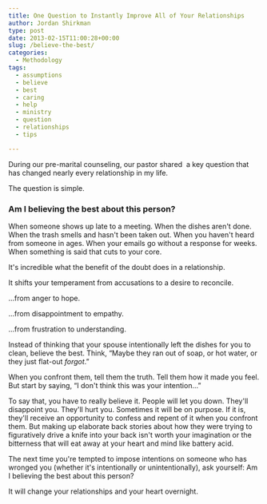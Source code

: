 ```yaml
---
title: One Question to Instantly Improve All of Your Relationships
author: Jordan Shirkman
type: post
date: 2013-02-15T11:00:28+00:00
slug: /believe-the-best/
categories:
  - Methodology
tags:
  - assumptions
  - believe
  - best
  - caring
  - help
  - ministry
  - question
  - relationships
  - tips

---
```

During our pre-marital counseling, our pastor shared  a key question that has changed nearly every relationship in my life.

The question is simple.

### Am I believing the best about this person?

When someone shows up late to a meeting. When the dishes aren't done. When the trash smells and hasn't been taken out. When you haven't heard from someone in ages. When your emails go without a response for weeks. When something is said that cuts to your core.

It's incredible what the benefit of the doubt does in a relationship.

<!--more-->

It shifts your temperament from accusations to a desire to reconcile.

&#8230;from anger to hope.

&#8230;from disappointment to empathy.

&#8230;from frustration to understanding.

Instead of thinking that your spouse intentionally left the dishes for you to clean, believe the best. Think, &#8220;Maybe they ran out of soap, or hot water, or they just flat-out _forgot_.&#8221;

When you confront them, tell them the truth. Tell them how it made you feel. But start by saying, &#8220;I don't think this was your intention&#8230;&#8221;

To say that, you have to really believe it. People will let you down. They'll disappoint you. They'll hurt you. Sometimes it will be on purpose. If it is, they'll receive an opportunity to confess and repent of it when you confront them. But making up elaborate back stories about how they were trying to figuratively drive a knife into your back isn't worth your imagination or the bitterness that will eat away at your heart and mind like battery acid.

The next time you're tempted to impose intentions on someone who has wronged you (whether it's intentionally or unintentionally), ask yourself: Am I believing the best about this person?

It will change your relationships and your heart overnight.
